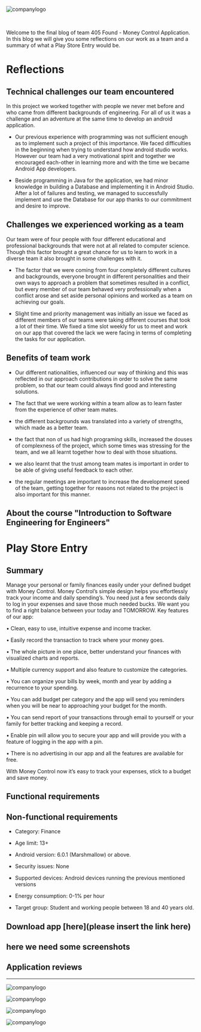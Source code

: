 ![companylogo]({{site.baseurl}}/images/405logo.png)


<br>

<p class="justify">

Welcome to the final blog of team 405 Found - Money Control Application. In this blog we will give you some reflections on our work as a team and a summary of what a Play Store Entry would be.

</p>

# Reflections


## Technical challenges our team encountered

<p class="justify">

In this project we worked together with people we never met before and who came from different backgrounds of engineering. For all of us it was a challenge and an adventure at the same time to develop an android application.

- Our previous experience with programming was not sufficient enough as to implement such a project of this importance. We faced difficulties in the beginning when trying to understand how android studio works. However our team had a very motivational spirit and together we encouraged each-other in learning more and with the time we became Android App developers.

- Beside programming in Java for the application, we had minor knowledge in building a Database and implementing it in Android Studio. After a lot of failures and testing, we managed to successfully implement and use the Database for our app thanks to our commitment and desire to improve.

</p>

## Challenges we experienced working as a team

Our team were of four people with four different educational and professional backgrounds that were not at all related to computer science. Though this factor brought a great chance for us to learn to work in a diverse team it also brought in some challenges with it.


- The factor that we were coming from four completely different cultures and backgrounds, everyone brought in different personalities and their own ways to approach a problem that sometimes resulted in a conflict, but every member of our team behaved very professionally when a conflict arose and set aside personal opinions and worked as a team on achieving our goals.


- Slight time and priority management was initially an issue we faced as different members of our teams were taking different courses that took a lot of their time. We fixed a time slot weekly for us to meet and work on our app that covered the lack we were facing in terms of completing the tasks for our application.


## Benefits of team work

- Our different nationalities, influenced our way of thinking and this was reflected in our approach contributions in order to solve the same problem, so that our team could always find good and interesting solutions.

- The fact that we were working within a team allow as to learn faster from the experience of other team mates.

- the different backgrounds was translated into a variety of strengths, which made as a better team.

- the fact that non of us had high programing skills, increased the douses of complexness of the project, which some times was stressing for the team, and we all learnt together how to deal with those situations.

- we also learnt that the trust among team mates is important in order to be able of giving useful feedback to each other. 

- the regular meetings are important to increase the development speed of the team, getting together for reasons not related to the project is also important for this manner. 

 ## About the course "Introduction to Software Engineering for Engineers"


# Play Store Entry


## Summary

Manage your personal or family finances easily under your defined budget with Money Control.
Money Control’s simple design helps you effortlessly track your income and daily spending’s. You need just a few seconds daily to log in your expenses and save those much needed bucks. We want you to find a right balance between your today and TOMORROW.
Key features of our app:

•	Clean, easy to use, intuitive expense and income tracker.

•	Easily record the transaction to track where your money goes.

•	The whole picture in one place, better understand your finances with visualized charts and reports.

•	Multiple currency support and also feature to customize the categories.

•	You can organize your bills by week, month and year by adding a recurrence to your spending.

•	You can add budget per category and the app will send you reminders when you will be near to approaching your budget for the month.

•	You can send report of your transactions through email to yourself or your family for better tracking and keeping a record.

•	Enable pin will allow you to secure your app and will provide you with a feature of logging in the app with a pin.

•	There is no advertising in our app and all the features are available for free. 


With Money Control now it’s easy to track your expenses, stick to a budget and save money.

## Functional requirements

## Non-functional requirements

- Category: Finance

- Age limit: 13+

- Android version: 6.0.1 (Marshmallow) or above.

- Security issues: None

- Supported devices: Android devices running the previous mentioned versions

- Energy consumption: 0-1% per hour

- Target group: Student and working people between 18 and 40 years old.

## Download app [here](please insert the link here)

## here we need some screenshots


## Application reviews
---
![companylogo]({{site.baseurl}}/images/RvRonald.png)

![companylogo]({{site.baseurl}}/images/RvEva.png)

![companylogo]({{site.baseurl}}/images/RvMAriam.png)

![companylogo]({{site.baseurl}}/images/RvMohamed.png)



